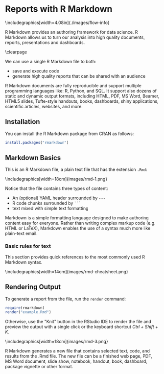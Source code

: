 
# Reports with R Markdown




\includegraphics[width=4.08in]{./images/flow-info} 

R Markdown provides an authoring framework for data science. R Markdown allows us to turn our analysis into high quality documents, reports, presentations and dashboards. 

\clearpage

We can use a single R Markdown file to both:

* save and execute code
* generate high quality reports that can be shared with an audience

R Markdown documents are fully reproducible and support multiple programming languages like: R, Python, and SQL. It support also dozens of static and dynamic output formats, including HTML, PDF, MS Word, Beamer, HTML5 slides, Tufte-style handouts, books, dashboards, shiny applications, scientific articles, websites, and more. 

## Installation

You can install the R Markdown package from CRAN as follows:


```r
install.packages("rmarkdown")
```

## Markdown Basics

This is an R Markdown file, a plain text file that has the extension `.Rmd`:


\includegraphics[width=18cm]{images/rmd-1.png}

Notice that the file contains three types of content:

* An (optional) YAML header surrounded by `---`
* R code chunks surrounded by ` ``` `
* text mixed with simple text formatting

Markdown is a simple formatting language designed to make authoring content easy for everyone. Rather than writing complex markup code (e.g. HTML or LaTeX), Markdown enables the use of a syntax much more like plain-text email.

### Basic rules for text 

This section provides quick references to the most commonly used R Markdown syntax.

\includegraphics[width=14cm]{images/rmd-cheatsheet.png}

## Rendering Output

To generate a report from the file, run the `render` command:


```r
require(rmarkdown)
render("example.Rmd")
```

Otherwise, use the "Knit" button in the RStudio IDE to render the file and preview the output with a single click or the keyboard shortcut _Ctrl + Shift + K_.

\includegraphics[width=18cm]{images/rmd-3.png}

R Markdown generates a new file that contains selected text, code, and results from the .Rmd file. The new file can be a finished web page, PDF, MS Word document, slide show, notebook, handout, book, dashboard, package vignette or other format.
